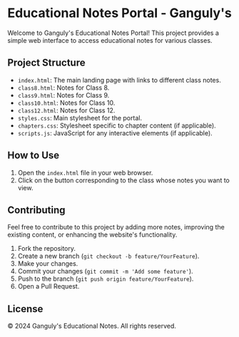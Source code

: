 # Educational Notes Portal - Ganguly's

Welcome to Ganguly's Educational Notes Portal! This project provides a simple web interface to access educational notes for various classes.

## Project Structure

- `index.html`: The main landing page with links to different class notes.
- `class8.html`: Notes for Class 8.
- `class9.html`: Notes for Class 9.
- `class10.html`: Notes for Class 10.
- `class12.html`: Notes for Class 12.
- `styles.css`: Main stylesheet for the portal.
- `chapters.css`: Stylesheet specific to chapter content (if applicable).
- `scripts.js`: JavaScript for any interactive elements (if applicable).

## How to Use

1. Open the `index.html` file in your web browser.
2. Click on the button corresponding to the class whose notes you want to view.

## Contributing

Feel free to contribute to this project by adding more notes, improving the existing content, or enhancing the website's functionality.

1. Fork the repository.
2. Create a new branch (`git checkout -b feature/YourFeature`).
3. Make your changes.
4. Commit your changes (`git commit -m 'Add some feature'`).
5. Push to the branch (`git push origin feature/YourFeature`).
6. Open a Pull Request.

## License

&copy; 2024 Ganguly's Educational Notes. All rights reserved.